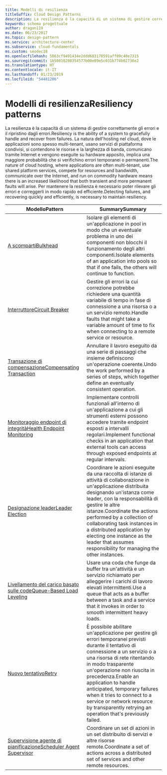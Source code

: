 ```yaml
---
title: Modelli di resilienza
titleSuffix: Cloud Design Patterns
description: La resilienza è la capacità di un sistema di gestire correttamente gli errori e il ripristino dagli errori. La natura dell'hosting nel cloud, dove le applicazioni sono spesso multi-tenant, usano servizi di piattaforma condivisi, si contendono le risorse e la larghezza di banda, comunicano tramite Internet e vengono eseguite su hardware apposito, implica una maggiore probabilità che si verifichino errori temporanei o permanenti. Per mantenere la resilienza è necessario poter rilevare gli errori e correggerli in modo rapido ed efficiente.
keywords: schema progettuale
author: dragon119
ms.date: 06/23/2017
ms.topic: design-pattern
ms.service: architecture-center
ms.subservice: cloud-fundamentals
ms.custom: seodec18
ms.openlocfilehash: 5863cf9491434e2ddd683178591aff09c40e7315
ms.sourcegitcommit: 1b50810208354577b00e89e5c031b774b02736e2
ms.translationtype: HT
ms.contentlocale: it-IT
ms.lasthandoff: 01/23/2019
ms.locfileid: "54481206"
---
```

# <a name="resiliency-patterns"></a><span data-ttu-id="aad6e-106">Modelli di resilienza</span><span class="sxs-lookup"><span data-stu-id="aad6e-106">Resiliency patterns</span></span>

<span data-ttu-id="aad6e-107">La resilienza è la capacità di un sistema di gestire correttamente gli errori e il ripristino dagli errori.</span><span class="sxs-lookup"><span data-stu-id="aad6e-107">Resiliency is the ability of a system to gracefully handle and recover from failures.</span></span> <span data-ttu-id="aad6e-108">La natura dell'hosting nel cloud, dove le applicazioni sono spesso multi-tenant, usano servizi di piattaforma condivisi, si contendono le risorse e la larghezza di banda, comunicano tramite Internet e vengono eseguite su hardware apposito, implica una maggiore probabilità che si verifichino errori temporanei o permanenti.</span><span class="sxs-lookup"><span data-stu-id="aad6e-108">The nature of cloud hosting, where applications are often multi-tenant, use shared platform services, compete for resources and bandwidth, communicate over the Internet, and run on commodity hardware means there is an increased likelihood that both transient and more permanent faults will arise.</span></span> <span data-ttu-id="aad6e-109">Per mantenere la resilienza è necessario poter rilevare gli errori e correggerli in modo rapido ed efficiente.</span><span class="sxs-lookup"><span data-stu-id="aad6e-109">Detecting failures, and recovering quickly and efficiently, is necessary to maintain resiliency.</span></span>

|                            <span data-ttu-id="aad6e-110">Modello</span><span class="sxs-lookup"><span data-stu-id="aad6e-110">Pattern</span></span>                             |                                                                                                      <span data-ttu-id="aad6e-111">Summary</span><span class="sxs-lookup"><span data-stu-id="aad6e-111">Summary</span></span>                                                                                                       |
|----------------------------------------------------------------|--------------------------------------------------------------------------------------------------------------------------------------------------------------------------------------------------------------------|
|                   [<span data-ttu-id="aad6e-112">A scomparti</span><span class="sxs-lookup"><span data-stu-id="aad6e-112">Bulkhead</span></span>](../bulkhead.md)                   |                                                     <span data-ttu-id="aad6e-113">Isolare gli elementi di un'applicazione in pool in modo che un eventuale problema in uno dei componenti non blocchi il funzionamento degli altri componenti.</span><span class="sxs-lookup"><span data-stu-id="aad6e-113">Isolate elements of an application into pools so that if one fails, the others will continue to function.</span></span>                                                      |
|            [<span data-ttu-id="aad6e-114">Interruttore</span><span class="sxs-lookup"><span data-stu-id="aad6e-114">Circuit Breaker</span></span>](../circuit-breaker.md)            |                                                  <span data-ttu-id="aad6e-115">Gestire gli errori la cui correzione potrebbe richiedere una quantità variabile di tempo in fase di connessione a una risorsa o a un servizio remoto.</span><span class="sxs-lookup"><span data-stu-id="aad6e-115">Handle faults that might take a variable amount of time to fix when connecting to a remote service or resource.</span></span>                                                   |
|   [<span data-ttu-id="aad6e-116">Transazione di compensazione</span><span class="sxs-lookup"><span data-stu-id="aad6e-116">Compensating Transaction</span></span>](../compensating-transaction.md)   |                                                      <span data-ttu-id="aad6e-117">Annullare il lavoro eseguito da una serie di passaggi che insieme definiscono un'operazione coerente.</span><span class="sxs-lookup"><span data-stu-id="aad6e-117">Undo the work performed by a series of steps, which together define an eventually consistent operation.</span></span>                                                       |
| [<span data-ttu-id="aad6e-118">Monitoraggio endpoint di integrità</span><span class="sxs-lookup"><span data-stu-id="aad6e-118">Health Endpoint Monitoring</span></span>](../health-endpoint-monitoring.md) |                                            <span data-ttu-id="aad6e-119">Implementare controlli funzionali all'interno di un'applicazione a cui gli strumenti esterni possono accedere tramite endpoint esposti a intervalli regolari.</span><span class="sxs-lookup"><span data-stu-id="aad6e-119">Implement functional checks in an application that external tools can access through exposed endpoints at regular intervals.</span></span>                                            |
|            [<span data-ttu-id="aad6e-120">Designazione leader</span><span class="sxs-lookup"><span data-stu-id="aad6e-120">Leader Election</span></span>](../leader-election.md)            | <span data-ttu-id="aad6e-121">Coordinare le azioni eseguite da una raccolta di istanze di attività di collaborazione in un'applicazione distribuita designando un'istanza come leader, con la responsabilità di gestire le altre istanze.</span><span class="sxs-lookup"><span data-stu-id="aad6e-121">Coordinate the actions performed by a collection of collaborating task instances in a distributed application by electing one instance as the leader that assumes responsibility for managing the other instances.</span></span> |
|  [<span data-ttu-id="aad6e-122">Livellamento del carico basato sulle code</span><span class="sxs-lookup"><span data-stu-id="aad6e-122">Queue-Based Load Leveling</span></span>](../queue-based-load-leveling.md)  |                                            <span data-ttu-id="aad6e-123">Usare una coda che funge da buffer tra un'attività e un servizio richiamato per alleggerire i carichi di lavoro elevati intermittenti.</span><span class="sxs-lookup"><span data-stu-id="aad6e-123">Use a queue that acts as a buffer between a task and a service that it invokes in order to smooth intermittent heavy loads.</span></span>                                             |
|                      [<span data-ttu-id="aad6e-124">Nuovo tentativo</span><span class="sxs-lookup"><span data-stu-id="aad6e-124">Retry</span></span>](../retry.md)                      |             <span data-ttu-id="aad6e-125">È possibile abilitare un'applicazione per gestire gli errori temporanei previsti durante il tentativo di connessione a un servizio o a una risorsa di rete ritentando in modo trasparente un'operazione non riuscita in precedenza.</span><span class="sxs-lookup"><span data-stu-id="aad6e-125">Enable an application to handle anticipated, temporary failures when it tries to connect to a service or network resource by transparently retrying an operation that's previously failed.</span></span>             |
| [<span data-ttu-id="aad6e-126">Supervisione agente di pianificazione</span><span class="sxs-lookup"><span data-stu-id="aad6e-126">Scheduler Agent Supervisor</span></span>](../scheduler-agent-supervisor.md) |                                                            <span data-ttu-id="aad6e-127">Coordinare un set di azioni in un set distribuito di servizi e altre risorse remote.</span><span class="sxs-lookup"><span data-stu-id="aad6e-127">Coordinate a set of actions across a distributed set of services and other remote resources.</span></span>                                                            |